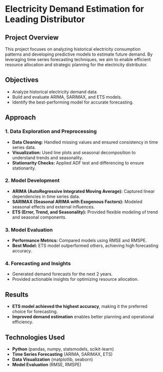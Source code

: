# Electricity Demand Estimation for Leading Distributor

## Project Overview
This project focuses on analyzing historical electricity consumption patterns and developing predictive models to estimate future demand. By leveraging time series forecasting techniques, we aim to enable efficient resource allocation and strategic planning for the electricity distributor.

## Objectives
- Analyze historical electricity demand data.
- Build and evaluate ARIMA, SARIMAX, and ETS models.
- Identify the best-performing model for accurate forecasting.

## Approach

### 1. Data Exploration and Preprocessing
- **Data Cleaning:** Handled missing values and ensured consistency in time series data.
- **Visualization:** Used line plots and seasonal decomposition to understand trends and seasonality.
- **Stationarity Checks:** Applied ADF test and differencing to ensure stationarity.

### 2. Model Development
- **ARIMA (AutoRegressive Integrated Moving Average):** Captured linear dependencies in time series data.
- **SARIMAX (Seasonal ARIMA with Exogenous Factors):** Modeled seasonal effects and external influences.
- **ETS (Error, Trend, and Seasonality):** Provided flexible modeling of trend and seasonal components.

### 3. Model Evaluation
- **Performance Metrics:** Compared models using RMSE and RMSPE.
- **Best Model:** ETS model outperformed others, achieving high forecasting accuracy.

### 4. Forecasting and Insights
- Generated demand forecasts for the next 2 years.
- Provided actionable insights for optimizing resource allocation.

## Results
- **ETS model achieved the highest accuracy**, making it the preferred choice for forecasting.
- **Improved demand estimation** enables better planning and operational efficiency.
## Technologies Used
- **Python** (pandas, numpy, statsmodels, scikit-learn)
- **Time Series Forecasting** (ARIMA, SARIMAX, ETS)
- **Data Visualization** (matplotlib, seaborn)
- **Model Evaluation** (RMSE, RMSPE)
